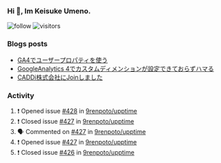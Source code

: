 ### Hi 👋, Im Keisuke Umeno.

<!--
**9renpoto/9renpoto** is a ✨ _special_ ✨ repository because its `README.md` (this file) appears on your GitHub profile.

Here are some ideas to get you started:

- 🔭 I’m currently working on ...
- 🌱 I’m currently learning ...
- 👯 I’m looking to collaborate on ...
- 🤔 I’m looking for help with ...
- 💬 Ask me about ...
- 📫 How to reach me: ...
- 😄 Pronouns: ...
- ⚡ Fun fact: ...
-->

![follow](https://img.shields.io/github/followers/9renpoto?label=Follow&style=social)
![visitors](https://komarev.com/ghpvc/?username=9renpoto&label=Profile%20views&color=0e75b6&style=flat)

### Blogs posts

<!-- BLOG-POST-LIST:START -->
- [GA4でユーザープロパティを使う](https://9renpoto.dev/2021/02/21/google-analytics-4-user-properties/)
- [GoogleAnalytics 4でカスタムディメンションが設定できておらずハマる](https://9renpoto.dev/2021/02/13/google-analytics-4/)
- [CADDi株式会社にJoinしました](https://9renpoto.dev/2020/12/05/join/)
<!-- BLOG-POST-LIST:END -->

### Activity

<!--START_SECTION:activity-->
1. ❗️ Opened issue [#428](https://github.com/9renpoto/upptime/issues/428) in [9renpoto/upptime](https://github.com/9renpoto/upptime)
2. ❗️ Closed issue [#427](https://github.com/9renpoto/upptime/issues/427) in [9renpoto/upptime](https://github.com/9renpoto/upptime)
3. 🗣 Commented on [#427](https://github.com/9renpoto/upptime/issues/427) in [9renpoto/upptime](https://github.com/9renpoto/upptime)
4. ❗️ Opened issue [#427](https://github.com/9renpoto/upptime/issues/427) in [9renpoto/upptime](https://github.com/9renpoto/upptime)
5. ❗️ Closed issue [#426](https://github.com/9renpoto/upptime/issues/426) in [9renpoto/upptime](https://github.com/9renpoto/upptime)
<!--END_SECTION:activity-->

<!--START_SECTION:waka-->
<!--END_SECTION:waka-->
